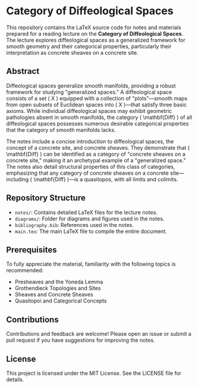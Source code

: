 # Category of Diffeological Spaces

This repository contains the LaTeX source code for notes and materials prepared for a reading lecture on the **Category of Diffeological Spaces**. The lecture explores diffeological spaces as a generalized framework for smooth geometry and their categorical properties, particularly their interpretation as concrete sheaves on a concrete site.

## Abstract

Diffeological spaces generalize smooth manifolds, providing a robust framework for studying "generalized spaces." A diffeological space consists of a set \( X \) equipped with a collection of "plots"—smooth maps from open subsets of Euclidean spaces into \( X \)—that satisfy three basic axioms. While individual diffeological spaces may exhibit geometric pathologies absent in smooth manifolds, the category \( \mathbf{Diff} \) of all diffeological spaces possesses numerous desirable categorical properties that the category of smooth manifolds lacks.

The notes include a concise introduction to diffeological spaces, the concept of a concrete site, and concrete sheaves. They demonstrate that \( \mathbf{Diff} \) can be identified as a category of "concrete sheaves on a concrete site," making it an archetypal example of a "generalized space." The notes also detail structural properties of this class of categories, emphasizing that any category of concrete sheaves on a concrete site—including \( \mathbf{Diff} \)—is a quasitopos, with all limits and colimits.

## Repository Structure

- `notes/`: Contains detailed LaTeX files for the lecture notes.
- `diagrams/`: Folder for diagrams and figures used in the notes.
- `bibliography.bib`: References used in the notes.
- `main.tex`: The main LaTeX file to compile the entire document.

## Prerequisites

To fully appreciate the material, familiarity with the following topics is recommended:
- Presheaves and the Yoneda Lemma
- Grothendieck Topologies and Sites
- Sheaves and Concrete Sheaves
- Quasitopoi and Categorical Concepts

## Contributions
Contributions and feedback are welcome! Please open an issue or submit a pull request if you have suggestions for improving the notes.

## License
This project is licensed under the MIT License. See the LICENSE file for details.